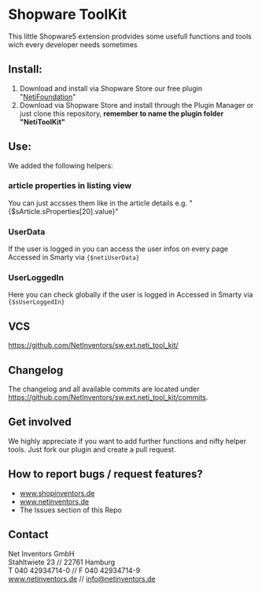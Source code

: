 # Shopware ToolKit
This little Shopware5 extension prodvides some usefull functions and tools wich every developer needs sometimes

## Install:
1. Download and install via Shopware Store our free plugin "[NetiFoundation](http://store.shopware.com/detail/index/sArticle/162025)"
2. Download via Shopware Store and install through the Plugin Manager or just clone this repository, **remember to name the plugin folder "NetiToolKit"**

## Use:
We added the following helpers:

### article properties in listing view  
You can just accsses them like in the article details e.g. "{$sArticle.sProperties[20].value}"

### UserData
If the user is logged in you can access the user infos on every page
Accessed in Smarty via `{$netiUserData}`

### UserLoggedIn
Here you can check globally if the user is logged in
Accessed in Smarty via `{$sUserLoggedIn}`


## VCS
https://github.com/NetInventors/sw.ext.neti_tool_kit/

## Changelog
The changelog and all available commits are located under <https://github.com/NetInventors/sw.ext.neti_tool_kit/commits>.

## Get involved
We highly appreciate if you want to add further functions and nifty helper tools. Just fork our plugin and create a pull request.

## How to report bugs / request features?

 - www.shopinventors.de
 - www.netinventors.de
 - The Issues section of this Repo

## Contact
Net Inventors GmbH  
Stahltwiete 23 // 22761 Hamburg  
T 040 42934714-0  // F 040 42934714-9  
www.netinventors.de // info@netinventors.de

